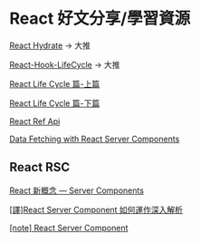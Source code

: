 # React 好文分享/學習資源

[React Hydrate](https://blog.saeloun.com/2021/12/16/hydration.html) -> 大推

[React-Hook-LifeCycle](https://blog.bhanuteja.dev/the-lifecycle-of-react-hooks-component) -> 大推

[React Life Cycle 篇-上篇](https://ithelp.ithome.com.tw/articles/10278231)

[React Life Cycle 篇-下篇](https://ithelp.ithome.com.tw/articles/10278693)

[React Ref Api](https://medium.com/itsoktomakemistakes/react-ref-api-%E6%80%8E%E9%BA%BC%E7%94%A8-ea1f31cd0a7a)

[Data Fetching with React Server Components](https://www.youtube.com/watch?v=TQQPAU21ZUw)

## React RSC

[React 新概念 — Server Components](https://chentsulin.medium.com/react-%E6%96%B0%E6%A6%82%E5%BF%B5-server-components-d632f9a18463)

[[譯]React Server Component 如何運作深入解析](https://andyyou.github.io/2022/02/02/react-server-component-in-depth-guide/)

[[note] React Server Component](https://pjchender.dev/react/note-react-server-component/)